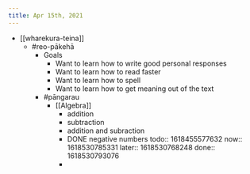 ```yaml
---
title: Apr 15th, 2021
---
```


- [[wharekura-teina]]
	- #reo-pākehā
		- Goals
			- Want to learn how to write good personal responses
			- Want to learn how to read faster
			- Want to learn how to spell
			- Want to learn how to get meaning out of the text
		- #pāngarau
			- [[Algebra]]
				- addition
				- subtraction
				- addition and subraction
				- DONE negative numbers
				  todo:: 1618455577632
				  now:: 1618530785331
				  later:: 1618530768248
				  done:: 1618530793076
				-